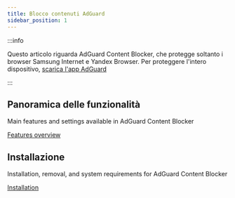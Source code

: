 ```yaml
---
title: Blocco contenuti AdGuard
sidebar_position: 1
---
```


:::info

Questo articolo riguarda AdGuard Content Blocker, che protegge soltanto i browser Samsung Internet e Yandex Browser. Per proteggere l'intero dispositivo, [scarica l'app AdGuard](https://agrd.io/download-kb-adblock)

:::

## Panoramica delle funzionalità

Main features and settings available in AdGuard Content Blocker

[Features overview](/adguard-content-blocker/overview.md)

## Installazione

Installation, removal, and system requirements for AdGuard Content Blocker

[Installation](/adguard-content-blocker/installation.md)
